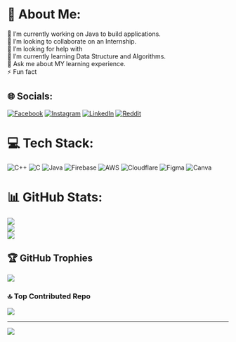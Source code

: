# 💫 About Me:
🔭 I’m currently working on Java to build applications.<br>👯 I’m looking to collaborate on an Internship.<br>🤝 I’m looking for help with <br>🌱 I’m currently learning Data Structure and Algorithms.<br>💬 Ask me about MY learning experience.<br>⚡ Fun fact 


## 🌐 Socials:
[![Facebook](https://img.shields.io/badge/Facebook-%231877F2.svg?logo=Facebook&logoColor=white)](https://facebook.com/mdshafayetjamil) [![Instagram](https://img.shields.io/badge/Instagram-%23E4405F.svg?logo=Instagram&logoColor=white)](https://instagram.com/shafayetjamil) [![LinkedIn](https://img.shields.io/badge/LinkedIn-%230077B5.svg?logo=linkedin&logoColor=white)](https://linkedin.com/in/shafayet-jamil) [![Reddit](https://img.shields.io/badge/Reddit-%23FF4500.svg?logo=Reddit&logoColor=white)](https://reddit.com/user/shafayetjamil) 

# 💻 Tech Stack:
![C++](https://img.shields.io/badge/c++-%2300599C.svg?style=for-the-badge&logo=c%2B%2B&logoColor=white) ![C](https://img.shields.io/badge/c-%2300599C.svg?style=for-the-badge&logo=c&logoColor=white) ![Java](https://img.shields.io/badge/java-%23ED8B00.svg?style=for-the-badge&logo=openjdk&logoColor=white) ![Firebase](https://img.shields.io/badge/firebase-%23039BE5.svg?style=for-the-badge&logo=firebase) ![AWS](https://img.shields.io/badge/AWS-%23FF9900.svg?style=for-the-badge&logo=amazon-aws&logoColor=white) ![Cloudflare](https://img.shields.io/badge/Cloudflare-F38020?style=for-the-badge&logo=Cloudflare&logoColor=white) ![Figma](https://img.shields.io/badge/figma-%23F24E1E.svg?style=for-the-badge&logo=figma&logoColor=white) ![Canva](https://img.shields.io/badge/Canva-%2300C4CC.svg?style=for-the-badge&logo=Canva&logoColor=white)
# 📊 GitHub Stats:
![](https://github-readme-stats.vercel.app/api?username=Shafayet-jamil&theme=blue-green&hide_border=false&include_all_commits=false&count_private=false)<br/>
![](https://github-readme-streak-stats.herokuapp.com/?user=Shafayet-jamil&theme=blue-green&hide_border=false)<br/>
![](https://github-readme-stats.vercel.app/api/top-langs/?username=Shafayet-jamil&theme=blue-green&hide_border=false&include_all_commits=false&count_private=false&layout=compact)

## 🏆 GitHub Trophies
![](https://github-profile-trophy.vercel.app/?username=Shafayet-jamil&theme=radical&no-frame=false&no-bg=true&margin-w=4)

### 🔝 Top Contributed Repo
![](https://github-contributor-stats.vercel.app/api?username=Shafayet-jamil&limit=5&theme=dark&combine_all_yearly_contributions=true)

---
[![](https://visitcount.itsvg.in/api?id=Shafayet-jamil&icon=0&color=1)](https://visitcount.itsvg.in)

<!-- Proudly created with GPRM ( https://gprm.itsvg.in ) -->
